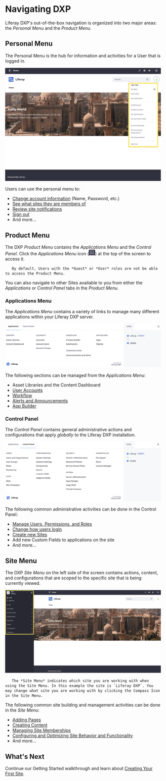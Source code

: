 # Navigating DXP

Liferay DXP's out-of-the-box navigation is organized into two major areas: the _Personal Menu_ and the _Product Menu_.

## Personal Menu

The Personal Menu is the hub for information and activities for a User that is logged in.

![A view of the Liferay DXP Personal Menu.](./navigating-dxp/images/01.png)

Users can use the personal menu to:

* [Change account information](./introduction-to-the-admin-account.md#changing-account-information) (Name, Password, etc.)
* [See what sites they are members of](../site-building/building-sites/adding-members-to-sites.md)
* [Review site notifications](../collaboration-and-social/notifications-and-requests/user-guide/managing-notifications-and-requests.md)
* [Sign out](./introduction-to-the-admin-account.md#signing-out)
* And more...

## Product Menu

The DXP _Product Menu_ contains the _Applications Menu_ and the _Control Panel_. Click the _Applications Menu_ icon (![Applications Menu icon](../images/icon-applications-menu.png)) at the top of the screen to access it.

```note::
   By default, Users with the *Guest* or *User* roles are not be able to access the Product Menu.
```

You can also navigate to other Sites available to you from either the _Applications_ or _Control Panel_ tabs in the _Product Menu_.

### Applications Menu

The _Applications Menu_ contains a variety of links to manage many different applications within your Liferay DXP server.

![A view of the Applications Menu.](./navigating-dxp/images/02.png)

The following sections can be managed from the _Applications Menu_:

* Asset Libraries and the Content Dashboard
* [User Accounts](../users-and-permissions/accounts/introduction-to-accounts.md)
* [Workflow](../process-automation/workflow/user-guide/introduction-to-workflow.md)
* [Alerts and Announcements](../collaboration-and-social/alerts-and-announcements.md)
* [App Builder](../developing-applications/developing-low-code-applications/app-builder-overview.md)

### Control Panel

The _Control Panel_ contains general administrative actions and configurations that apply _globally_ to the Liferay DXP installation.

![A view of the Control Panel.](./navigating-dxp/images/03.png)

The following common administrative activities can be done in the Control Panel:

* [Manage Users, Permissions, and Roles](../users-and-permissions/users/adding-and-managing-users.md)
* [Change how users login](../installation-and-upgrades/securing-liferay/authentication-basics.md)
* [Create new Sites](../site-building/building-sites/adding-a-site.md)
* Add new Custom Fields to applications on the site
* And more...

## Site Menu

The DXP _Site Menu_ on the left side of the screen contains actions, content, and configurations that are scoped to the specific site that is being currently viewed.

![A view of the expanded Site Menu so that all options are visible.](./navigating-dxp/images/04.png)

```note::
   The *Site Menu* indicates which site you are working with when using the Site Menu. In this example the site is `Liferay DXP`. You may change what site you are working with by clicking the Compass Icon in the Site Menu.
```

The following common site building and management activities can be done in the _Site Menu_:

* [Adding Pages](../site-building/creating-pages/adding-pages/adding-a-page-to-a-site.md)
* [Creating Content](../content-authoring-and-management/README.md)
* [Managing Site Memberships](../site-building/building-sites/adding-members-to-sites.md)
* [Configuring and Optimizing Site Behavior and Functionality](../site-building/optimizing-sites/README.md)
* And more...

## What's Next

Continue our Getting Started walkthrough and learn about [Creating Your First Site](./creating-your-first-site.md).
